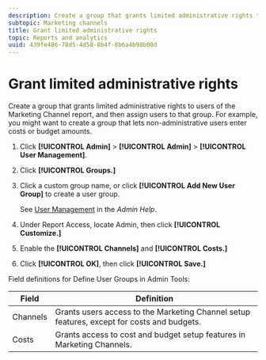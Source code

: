 ```yaml
---
description: Create a group that grants limited administrative rights to users of the Marketing Channel report, and then assign users to that group. For example, you might want to create a group that lets non-administrative users enter costs or budget amounts.
subtopic: Marketing channels
title: Grant limited administrative rights
topic: Reports and analytics
uuid: 439fe486-78d5-4d58-8b4f-8b6a4b98b00d
---
```


# Grant limited administrative rights

Create a group that grants limited administrative rights to users of the Marketing Channel report, and then assign users to that group. For example, you might want to create a group that lets non-administrative users enter costs or budget amounts.

1. Click **[!UICONTROL Admin]** > **[!UICONTROL Admin]** > **[!UICONTROL User Management]**.
1. Click **[!UICONTROL Groups.]**
1. Click a custom group name, or click **[!UICONTROL Add New User Group]** to create a user group.

   See [User Management](https://marketing.adobe.com/resources/help/en_US/reference/user_management.html) in the *Admin Help*.

1. Under Report Access, locate Admin, then click **[!UICONTROL Customize.]**
1. Enable the **[!UICONTROL Channels]** and **[!UICONTROL Costs.]**
1. Click **[!UICONTROL OK]**, then click **[!UICONTROL Save.]**

Field definitions for Define User Groups in Admin Tools: 

| Field  | Definition  |
|--- |--- |
|Channels|Grants users access to the Marketing Channel setup features, except for costs and budgets.|
|Costs|Grants access to cost and budget setup features in Marketing Channels.|
